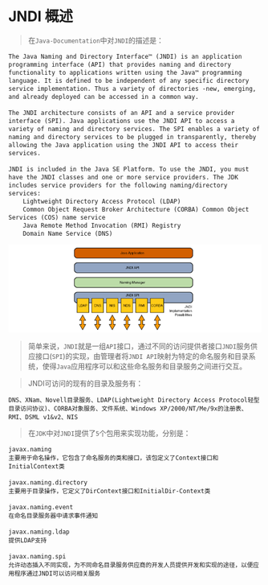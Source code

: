 # JNDI 概述
> 在`Java-Documentation`中对`JNDI`的描述是：

```text
The Java Naming and Directory Interface™ (JNDI) is an application programming interface (API) that provides naming and directory functionality to applications written using the Java™ programming language. It is defined to be independent of any specific directory service implementation. Thus a variety of directories -new, emerging, and already deployed can be accessed in a common way.

The JNDI architecture consists of an API and a service provider interface (SPI). Java applications use the JNDI API to access a variety of naming and directory services. The SPI enables a variety of naming and directory services to be plugged in transparently, thereby allowing the Java application using the JNDI API to access their services. 

JNDI is included in the Java SE Platform. To use the JNDI, you must have the JNDI classes and one or more service providers. The JDK includes service providers for the following naming/directory services:
    Lightweight Directory Access Protocol (LDAP)
    Common Object Request Broker Architecture (CORBA) Common Object Services (COS) name service
    Java Remote Method Invocation (RMI) Registry
    Domain Name Service (DNS)
```
<img src="./images/1.png" alt="">

> 简单来说，`JNDI`就是一组`API`接口，通过不同的访问提供者接口`JNDI`服务供应接口(`SPI`)的实现，由管理者将`JNDI API`映射为特定的命名服务和目录系统，使得`Java`应用程序可以和这些命名服务和目录服务之间进行交互。

> JNDI可访问的现有的目录及服务有：

```text
DNS、XNam、Novell目录服务、LDAP(Lightweight Directory Access Protocol轻型目录访问协议)、CORBA对象服务、文件系统、Windows XP/2000/NT/Me/9x的注册表、RMI、DSML v1&v2、NIS
```
> 在`JDK`中对`JNDI`提供了`5`个包用来实现功能，分别是：

```text
javax.naming
主要用于命名操作，它包含了命名服务的类和接口，该包定义了Context接口和InitialContext类

javax.naming.directory
主要用于目录操作，它定义了DirContext接口和InitialDir-Context类

javax.naming.event
在命名目录服务器中请求事件通知

javax.naming.ldap
提供LDAP支持

javax.naming.spi
允许动态插入不同实现，为不同命名目录服务供应商的开发人员提供开发和实现的途径，以便应用程序通过JNDI可以访问相关服务
```

